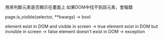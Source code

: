 用來判斷元素是否顯示在畫面上
如果DOM中找不到該元素，會報錯


page.is_visible(selector, \*\*kwargs) -> bool

element exist in DOM and visible in screen -> true
element exist in DOM but invisible in screen -> false
element doesn't exist in DOM -> exception